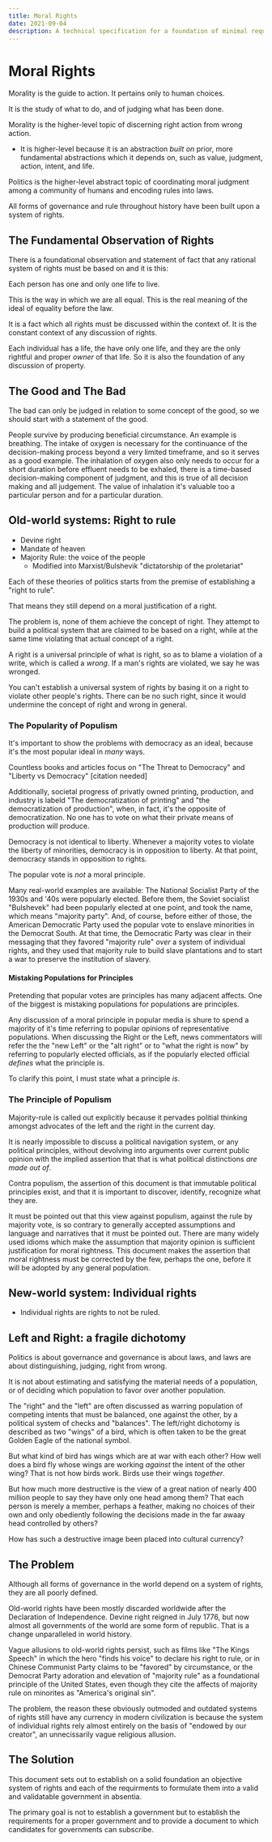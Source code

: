 ```yaml
---
title: Moral Rights
date: 2021-09-04
description: A technical specification for a foundation of minimal requirements of government
---
```

# Moral Rights

Morality is the guide to action. It pertains only to human choices. 

It is the study of what to do, and of judging what has been done.

Morality is the higher-level topic of discerning right action from wrong action.

* It is higher-level because it is an abstraction _built on_ prior, more fundamental abstractions which it depends on, such as value, judgment, action, intent, and life.

Politics is the higher-level abstract topic of coordinating moral judgment among a community of humans and encoding rules into laws.

All forms of governance and rule throughout history have been built upon a system of rights.

## The Fundamental Observation of Rights

There is a foundational observation and statement of fact that any rational system of rights must be based on and it is this: 

Each person has one and only one life to live.

This is the way in which we are all equal. This is the real meaning of the ideal of equality before the law.

It is a fact which all rights must be discussed within the context of. It is the constant context of any discussion of rights.

Each individual has a life, the have only one life, and they are the only rightful and proper _owner_ of that life. So it is also the foundation of any discussion of property.

## The Good and The Bad

The bad can only be judged in relation to some concept of the good, so we should start with a statement of the good.

People survive by producing beneficial circumstance. An example is breathing. The intake of oxygen is necessary for the continuance of the decision-making process beyond a very limited timeframe, and so it serves as a good example. The inhalation of oxygen also only needs to occur for a short duration before effluent needs to be exhaled, there is a time-based decision-making component of judgment, and this is true of all decision making and all judgement. The value of inhalation it's valuable too a particular person and for a particular duration.

## Old-world systems: Right to rule

- Devine right
- Mandate of heaven
- Majority Rule: the voice of the people
    - Modified into Marxist/Bulshevik "dictatorship of the proletariat"

Each of these theories of politics starts from the premise of establishing a "right to rule".

That means they still depend on a moral justification of a right.

The problem is, none of them achieve the concept of right. They attempt to build a political system that are claimed to be based on a right, while at the same time violating that actual concept of a right.

A right is a universal principle of what is right, so as to blame a violation of a write, which is called a _wrong_. If a man's rights are violated, we say he was wronged.

You can't establish a universal system of rights by basing it on a right to violate other people's rights. There can be no such right, since it would undermine the concept of right and wrong in general.

### The Popularity of Populism

It's important to show the problems with democracy as an ideal, because it's the most popular ideal in _many_ ways.

Countless books and articles focus on "The Threat to Democracy" and "Liberty vs Democracy" [citation needed]

Additionally, societal progress of privatly owned printing, production, and industry is labeld "The democratization of printing" and "the democratization of production", when, in fact, it's the opposite of democratization. No one has to vote on what their private means of production will produce.

Democracy is not identical to liberty. Whenever a majority votes to violate the liberty of minorities, democracy is in opposition to liberty. At that point, democracy stands in opposition to rights.

The popular vote is _not_ a moral principle.

Many real-world examples are available: The National Socialist Party of the 1930s and '40s were popularly elected. Before them, the Soviet socialist "Bulshevek" had been popularly elected at one point, and took the name, which means "majority party". And, of course, before either of those, the American Democratic Party used the popular vote to enslave minorities in the Democrat South. At that time, the Democratic Party was clear in their messaging that they favored "majority rule" _over_ a system of individual rights, and they used that majority rule to build slave plantations and to start a war to preserve the institution of slavery.

#### Mistaking Populations for Principles

Pretending that popular votes are principles has many adjacent affects. One of the biggest is mistaking populations for populations are principles.

Any discussion of a moral principle in popular media is shure to spend a majority of it's time referring to popular opinions of representative populations. When discussing the Right or the Left, news commentators will refer the the "new Left" or the "alt right" or to "what the right is now" by referring to popularly elected officials, as if the popularly elected official _defines_ what the principle is.

To clarify this point, I must state what a principle _is_. 

### The Principle of Populism

Majority-rule is called out explicitly because it pervades politial thinking amongst advocates of the left and the right in the current day.

It is nearly impossible to discuss a political navigation system, or any political principles, without devolving into arguments over current public opinion with the implied assertion that that is what political distinctions _are made out of_.

Contra populism, the assertion of this document is that immutable political principles exist, and that it is important to discover, identify, recognize what they are.

It must be pointed out that this view against populism, against the rule by majority vote, is so contrary to generally accepted assumptions and language and narratives that it must be pointed out. There are many widely used idioms which make the assumption that majority opinion is sufficient justification for moral rightness. This document makes the assertion that moral rightness must be corrected by the few, perhaps the one, before it will be adopted by any general population.


## New-world system: Individual rights

- Individual rights are rights to not be ruled.

## Left and Right: a fragile dichotomy

Politics is about governance and governance is about laws, and laws are about distinguishing, judging, right from wrong.

It is not about estimating and satisfying the material needs of a population, or of deciding which population to favor over another population.

The "right" and the "left" are often discussed as warring population of competing intents that must be balanced, one against the other, by a political system of checks and "balances". The left/right dichotomy is described as two "wings" of a bird, which is often taken to be the great Golden Eagle of the national symbol.

But what kind of bird has wings which are at war with each other? How well does a bird fly whose wings are working _against_ the intent of the other wing? That is not how birds work. Birds use their wings _together_.

But how much more destructive is the view of a great nation of nearly 400 million people to say they have only one head among them? That each person is merely a member, perhaps a feather, making no choices of their own and only obediently following the decisions made in the far awaay head controlled by others?

How has such a destructive image been placed into cultural currency?

## The Problem

Although all forms of governance in the world depend on a system of rights, they are all poorly defined.

Old-world rights have been mostly discarded worldwide after the Declaration of Independence. Devine right reigned in July 1776, but now almost all governments of the world are some form of republic. That is a change unparalleled in world history.

Vague allusions to old-world rights persist, such as films like "The Kings Speech" in which the hero "finds his voice" to declare his right to rule, or in Chinese Communist Party claims to be "favored" by circumstance, or the Democrat Party adoration and elevation of "majority rule" as a foundational principle of the United States, even though they cite the affects of majority rule on minorites as "America's original sin".

The problem, the reason these obviously outmoded and outdated systems of rights still have any currency in modern civilization is because the system of individual rights rely almost entirely on the basis of "endowed by our creator", an unnecissarily vague religious allusion.

## The Solution

This document sets out to establish on a solid foundation an objective system of rights and each of the requirments to formulate them into a valid and validatable government in absentia.

The primary goal is not to establish a government but to establish the requirements for a proper government and to provide a document to which candidates for governments can subscribe.
